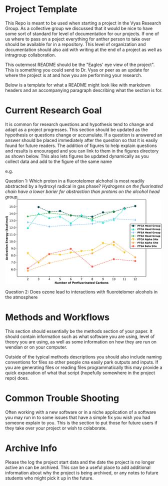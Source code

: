 # Project Template
This Repo is meant to be used when starting a project in the Vyas Research Group. As a collective group we discussed that it would be nice to have some sort of standard for level of documentation for our projects. If one of us where to pass on a poject everything for anther person to take over should be available for in a repository. This level of organization and documentation should also aid with writing at the end of a project as well as intragroup collaboration.

This outermost README should be the "Eagles' eye view of the project". This is something you could send to Dr. Vyas or peer as an update for where the project is at and how you are performing your research. 

Below is a template for what a README might look like with markdown headers and an accompanying paragraph describing what the section is for.

# Current Research Goal

It is common for research questions and hypothesis tend to change and adapt as a project progresses. This section should be updated as the hypothesis or questions change or accumulate. If a question is answered an answer should be placed immediately after the question so that it is easily found for future readers. The addition of figures to help explain questions and results is encouraged and you can link to them in the figures directory as shown below. This also lets figures be updated dynamically as you collect data and add to the figure of the same name

e.g.

Question 1: Which proton in a fluorotelomer alchohol is most readily abstracted by a hydroxyl radical in gas phase?
*Hydrogens on the fluorinated chain have a lower barier for abstraction than protons on the alcohol head group.*
![](figures/FTA_figure.gif)

Question 2: Does ozone lead to interactions with fluorotelomer alcohols in the atmosphere

# Methods and Workflows

This section should essentially be the methods section of your paper. It should contain information such as what software you are using, level of theory you are using, as well as some information on how they are run on wendian or on your computer. 

Outside of the typical methods descriptions you should also include naming conventions for files so other people cna easily park outputs and inputs. If you are generating files or reading files programmatically this may provide a quick expanation of what that script (hopefully somewhere in the project repo) does.

# Common Trouble Shooting

Often working with a new software or in a niche application of a software you may run in to some issues that have a simple fix you wish you had someone explain to you. This is the section to put those for future users if they take over your project or wish to colaborate.

# Archive Info 

Please the log the project start data and the date the project is no longer active an can be archived. This can be a useful place to add additional information about why the project is being archived, or any notes to future students who might pick it up in the future.
